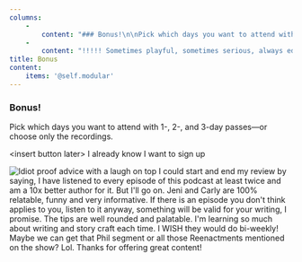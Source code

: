```yaml
---
columns:
    -
        content: "### Bonus!\n\nPick which days you want to attend with 1-, 2-, and 3-day passes—or choose only the recordings.\n\n<center markdown=\"1\">[I already know I want to sign up](https://book.stripe.com/fZedSj81Y8UsbJe9AB?target=_blank){.button}</center>\n"
    -
        content: "!!!!! Sometimes playful, sometimes serious, always educational and inspirational! Story Chat Radio is easily in my “top 10 list of best podcasts for creative writers.” Amid witty banter, the hosts take a deep dive to deconstruct popular films like The Princess Bride, Get Out, Up, and Parasite. Each episode focuses on a story element like structure, theme, antiheroes, tension, or symbolism. As a bonus, they also include an on-air critique of an author-submitted query or blurb. I find my writing becoming stronger every time I listen to another show. This podcast couldn’t be more perfect for aspiring authors.\n!!!!! \n!!!!! **_-Richelle Renae_**\n"
title: Bonus
content:
    items: '@self.modular'
---
```


### Bonus!

Pick which days you want to attend with 1-, 2-, and 3-day passes—or choose only the recordings.


\<insert button later> I already know I want to sign up

![Idiot proof advice with a laugh on top
I could start and end my review by saying, I have listened to every episode of this podcast at least twice and am a 10x better author for it. But I'll go on. Jeni and Carly are 100% relatable, funny and very informative. If there is an episode you don't think applies to you, listen to it anyway, something will be valid for your writing, I promise. The tips are well rounded and palatable. I'm learning so much about writing and story craft each time. I WISH they would do bi-weekly! Maybe we can get that Phil segment or all those Reenactments mentioned on the show? Lol. Thanks for offering great content!](Testimonial_1.png)